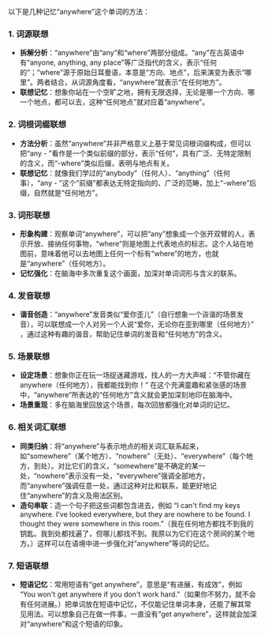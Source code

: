 以下是几种记忆“anywhere”这个单词的方法：

### 1. 词源联想
 - **拆解分析**：“anywhere”由“any”和“where”两部分组成。“any”在古英语中有“anyone, anything, any place”等广泛指代的含义，表示“任何的”；“where”源于原始日耳曼语，本意是“方向、地点”，后来演变为表示“哪里”。两者结合，从词源角度看，“anywhere”就表示“在任何地方”。 
 - **联想记忆**：想象你站在一个空旷之地，拥有无限选择，无论是哪一个方向、哪一个地点，都可以去，这种“任何地点”就对应着“anywhere”。

### 2. 词根词缀联想
 - **方法分析**：虽然“anywhere”并非严格意义上基于常见词根词缀构成，但可以把“any - ”看作是一个类似前缀的部分，表示“任何”，具有广泛、无特定限制的含义，而“-where”类似后缀，表明与地点有关。 
 - **联想记忆**：就像我们学过的“anybody”（任何人）、“anything”（任何事），“any - ”这个“前缀”都表达无特定指向的、广泛的范畴，加上“-where”后缀，自然就是“任何地方”。

### 3. 词形联想
 - **形象构建**：观察单词“anywhere”，可以把“any”想象成一个张开双臂的人，表示开放、接纳任何事物，“where”则是地图上代表地点的标志。这个人站在地图前，意味着他可以去地图上任何一个标有“where”的地方，也就是“anywhere”（任何地方）。
 - **记忆强化**：在脑海中多次重复这个画面，加深对单词词形与含义的联系。

### 4. 发音联想
 - **谐音创造**：“anywhere”发音类似“爱你歪儿”（自行想象一个诙谐的场景发音），可以联想成一个人对另一个人说“爱你，无论你在歪到哪里（任何地方）” ，通过这种有趣的谐音，帮助记住单词的发音和“任何地方”的含义。

### 5. 场景联想
 - **设定场景**：想象你正在玩一场捉迷藏游戏，找人的一方大声喊：“不管你藏在anywhere（任何地方），我都能找到你！” 在这个充满童趣和紧张感的场景中，“anywhere”所表达的“任何地方”含义就会更加深刻地印在脑海中。
 - **场景重现**：多在脑海里回放这个场景，每次回放都强化对单词的记忆。

### 6. 相关词汇联想
 - **同类归纳**：将“anywhere”与表示地点的相关词汇联系起来，如“somewhere”（某个地方）、“nowhere”（无处）、“everywhere”（每个地方，到处）。对比它们的含义，“somewhere”是不确定的某一处，“nowhere”表示没有一处，“everywhere”强调全部地方，而“anywhere”强调任意一处，通过这种对比和联系，能更好地记住“anywhere”的含义及用法区别。
 - **造句串联**：造一个句子把这些词都包含进去，例如 “I can't find my keys anywhere. I've looked everywhere, but they are nowhere to be found. I thought they were somewhere in this room.”（我在任何地方都找不到我的钥匙。我到处都找遍了，但哪儿都找不到。我原以为它们在这个房间的某个地方。）这样可以在语境中进一步强化对“anywhere”等词的记忆。

### 7. 短语联想
 - **短语记忆**：常用短语有“get anywhere”，意思是“有进展，有成效”，例如 “You won't get anywhere if you don't work hard.”（如果你不努力，就不会有任何进展。）把单词放在短语中记忆，不仅能记住单词本身，还能了解其常见用法。可以想象自己在做一件事，一直没有“get anywhere”，这样就会加深对“anywhere”和这个短语的印象。 